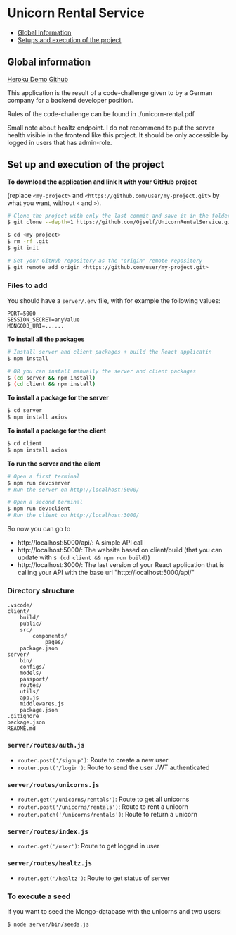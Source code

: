 # Unicorn Rental Service

- [Global Information](#global-information)
- [Setups and execution of the project](#setups-and-execution-of-the-project)

## Global information

[Heroku Demo](https://unicornrentalservice.herokuapp.com/)
[Github](https://github.com/Ojself/UnicornRentalService)

This application is the result of a code-challenge given to by a German company for a backend developer position.

Rules of the code-challenge can be found in
./unicorn-rental.pdf

Small note about healtz endpoint. I do not recommend to put the server health visible in the frontend like this project. It should be only accessible by logged in users that has admin-role.

## Set up and execution of the project

**To download the application and link it with your GitHub project**

(replace `<my-project>` and `<https://github.com/user/my-project.git>` by what you want, without `<` and `>`).

```sh
# Clone the project with only the last commit and save it in the folder <my-project>
$ git clone --depth=1 https://github.com/Ojself/UnicornRentalService.git <my-project>

$ cd <my-project>
$ rm -rf .git
$ git init

# Set your GitHub repository as the "origin" remote repository
$ git remote add origin <https://github.com/user/my-project.git>
```

### Files to add

You should have a `server/.env` file, with for example the following values:

```
PORT=5000
SESSION_SECRET=anyValue
MONGODB_URI=......
```

**To install all the packages**

```sh
# Install server and client packages + build the React applicatin
$ npm install

# OR you can install manually the server and client packages
$ (cd server && npm install)
$ (cd client && npm install)
```

**To install a package for the server**

```sh
$ cd server
$ npm install axios
```

**To install a package for the client**

```sh
$ cd client
$ npm install axios
```

**To run the server and the client**

```sh
# Open a first terminal
$ npm run dev:server
# Run the server on http://localhost:5000/

# Open a second terminal
$ npm run dev:client
# Run the client on http://localhost:3000/
```

So now you can go to

- http://localhost:5000/api/: A simple API call
- http://localhost:5000/: The website based on client/build (that you can update with `$ (cd client && npm run build)`)
- http://localhost:3000/: The last version of your React application that is calling your API with the base url "http://localhost:5000/api/"

### Directory structure

```
.vscode/
client/
    build/
    public/
    src/
        components/
            pages/
    package.json
server/
    bin/
    configs/
    models/
    passport/
    routes/
    utils/
    app.js
    middlewares.js
    package.json
.gitignore
package.json
README.md
```

### `server/routes/auth.js`

- `router.post('/signup')`: Route to create a new user
- `router.post('/login')`: Route to send the user JWT
  authenticated

### `server/routes/unicorns.js`

- `router.get('/unicorns/rentals')`: Route to get all unicorns
- `router.post('/unicorns/rentals')`: Route to rent a unicorn
- `router.patch('/unicorns/rentals')`: Route to return a unicorn

### `server/routes/index.js`

- `router.get('/user')`: Route to get logged in user

### `server/routes/healtz.js`

- `router.get('/healtz')`: Route to get status of server

### To execute a seed

If you want to seed the Mongo-database with the unicorns and two users:

```
$ node server/bin/seeds.js
```

<!-- Todo, health route -->
